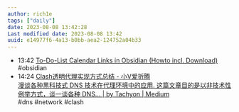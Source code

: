 ```yaml
---
author: rich1e
tags: ["daily"]
date: 2023-08-08 13:42:28
Last modified date: 2023-08-08 13:42
uuid: e14977f6-4a13-b0bb-aea2-124752a04b33
---
```


- 13:42 [To-Do-List Calendar Links in Obsidian (Howto incl. Download)](https://generateclicks.net/to-do-list-calendar-links/)<br>#obsidian
- 14:24 [Clash透明代理实现方式总结 - 小V爱折腾](https://vlike.work/tech/trans_proxy.html)<br>[漫谈各种黑科技式 DNS 技术在代理环境中的应用. 这篇文章目的是以非技术性例举方式，谈一谈各种 DNS… | by Tachyon | Medium](https://tachyondevel.medium.com/%E6%BC%AB%E8%B0%88%E5%90%84%E7%A7%8D%E9%BB%91%E7%A7%91%E6%8A%80%E5%BC%8F-dns-%E6%8A%80%E6%9C%AF%E5%9C%A8%E4%BB%A3%E7%90%86%E7%8E%AF%E5%A2%83%E4%B8%AD%E7%9A%84%E5%BA%94%E7%94%A8-62c50e58cbd0)<br>#dns #network #clash